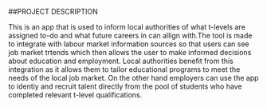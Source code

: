 ##PROJECT DESCRIPTION

This is an app that is used to inform local authorities of what t-levels are assigned to-do and what future careers in can allign with.The tool is made to integrate with labour market information sources so that users can see job market trtends which then allows the user to make informed decisions about education and employment. Local authorities benefit from this integration as it allows them to tailor educational programs to meet the needs of the local job market. On the other hand employers can use the app to identiy and recruit talent directly from the pool of students who have completed relevant t-level qualifications.